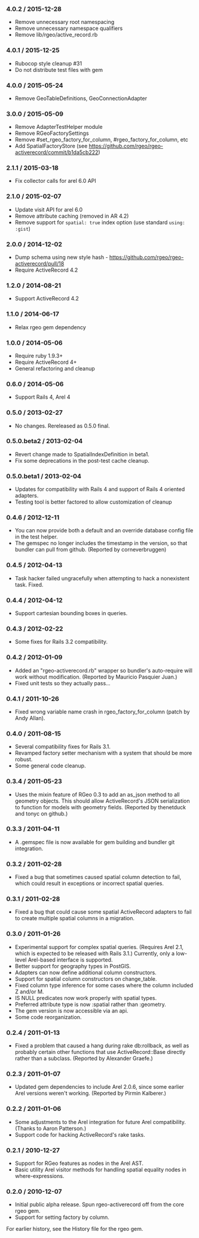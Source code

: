 ### 4.0.2 / 2015-12-28

* Remove unnecessary root namespacing
* Remove unnecessary namespace qualifiers
* Remove lib/rgeo/active_record.rb

### 4.0.1 / 2015-12-25

* Rubocop style cleanup #31
* Do not distribute test files with gem

### 4.0.0 / 2015-05-24

* Remove GeoTableDefinitions, GeoConnectionAdapter

### 3.0.0 / 2015-05-09

* Remove AdapterTestHelper module
* Remove RGeoFactorySettings
* Remove #set_rgeo_factory_for_column, #rgeo_factory_for_column, etc
* Add SpatialFactoryStore (see https://github.com/rgeo/rgeo-activerecord/commit/b1da5cb222)

### 2.1.1 / 2015-03-18

* Fix collector calls for arel 6.0 API

### 2.1.0 / 2015-02-07

* Update visit API for arel 6.0
* Remove attribute caching (removed in AR 4.2)
* Remove support for `spatial: true` index option (use standard `using: :gist`)

### 2.0.0 / 2014-12-02

* Dump schema using new style hash - https://github.com/rgeo/rgeo-activerecord/pull/18
* Require ActiveRecord 4.2

### 1.2.0 / 2014-08-21

* Support ActiveRecord 4.2

### 1.1.0 / 2014-06-17

* Relax rgeo gem dependency

### 1.0.0 / 2014-05-06

* Require ruby 1.9.3+
* Require ActiveRecord 4+
* General refactoring and cleanup

### 0.6.0 / 2014-05-06

* Support Rails 4, Arel 4

### 0.5.0 / 2013-02-27

*   No changes. Rereleased as 0.5.0 final.


### 0.5.0.beta2 / 2013-02-04

*   Revert change made to SpatialIndexDefinition in beta1.
*   Fix some deprecations in the post-test cache cleanup.


### 0.5.0.beta1 / 2013-02-04

*   Updates for compatibility with Rails 4 and support of Rails 4 oriented
    adapters.
*   Testing tool is better factored to allow customization of cleanup


### 0.4.6 / 2012-12-11

*   You can now provide both a default and an override database config file in
    the test helper.
*   The gemspec no longer includes the timestamp in the version, so that
    bundler can pull from github. (Reported by corneverbruggen)


### 0.4.5 / 2012-04-13

*   Task hacker failed ungracefully when attempting to hack a nonexistent
    task. Fixed.


### 0.4.4 / 2012-04-12

*   Support cartesian bounding boxes in queries.


### 0.4.3 / 2012-02-22

*   Some fixes for Rails 3.2 compatibility.


### 0.4.2 / 2012-01-09

*   Added an "rgeo-activerecord.rb" wrapper so bundler's auto-require will
    work without modification. (Reported by Mauricio Pasquier Juan.)
*   Fixed unit tests so they actually pass...


### 0.4.1 / 2011-10-26

*   Fixed wrong variable name crash in rgeo_factory_for_column (patch by Andy
    Allan).


### 0.4.0 / 2011-08-15

*   Several compatibility fixes for Rails 3.1.
*   Revamped factory setter mechanism with a system that should be more
    robust.
*   Some general code cleanup.


### 0.3.4 / 2011-05-23

*   Uses the mixin feature of RGeo 0.3 to add an as_json method to all
    geometry objects. This should allow ActiveRecord's JSON serialization to
    function for models with geometry fields. (Reported by thenetduck and
    tonyc on github.)


### 0.3.3 / 2011-04-11

*   A .gemspec file is now available for gem building and bundler git
    integration.


### 0.3.2 / 2011-02-28

*   Fixed a bug that sometimes caused spatial column detection to fail, which
    could result in exceptions or incorrect spatial queries.


### 0.3.1 / 2011-02-28

*   Fixed a bug that could cause some spatial ActiveRecord adapters to fail to
    create multiple spatial columns in a migration.


### 0.3.0 / 2011-01-26

*   Experimental support for complex spatial queries. (Requires Arel 2.1,
    which is expected to be released with Rails 3.1.) Currently, only a
    low-level Arel-based interface is supported.
*   Better support for geography types in PostGIS.
*   Adapters can now define additional column constructors.
*   Support for spatial column constructors on change_table.
*   Fixed column type inference for some cases where the column included Z
    and/or M.
*   IS NULL predicates now work properly with spatial types.
*   Preferred attribute type is now :spatial rather than :geometry.
*   The gem version is now accessible via an api.
*   Some code reorganization.


### 0.2.4 / 2011-01-13

*   Fixed a problem that caused a hang during rake db:rollback, as well as
    probably certain other functions that use ActiveRecord::Base directly
    rather than a subclass. (Reported by Alexander Graefe.)


### 0.2.3 / 2011-01-07

*   Updated gem dependencies to include Arel 2.0.6, since some earlier Arel
    versions weren't working. (Reported by Pirmin Kalberer.)


### 0.2.2 / 2011-01-06

*   Some adjustments to the Arel integration for future Arel compatibility.
    (Thanks to Aaron Patterson.)
*   Support code for hacking ActiveRecord's rake tasks.


### 0.2.1 / 2010-12-27

*   Support for RGeo features as nodes in the Arel AST.
*   Basic utility Arel visitor methods for handling spatial equality nodes in
    where-expressions.


### 0.2.0 / 2010-12-07

*   Initial public alpha release. Spun rgeo-activerecord off from the core
    rgeo gem.
*   Support for setting factory by column.


For earlier history, see the History file for the rgeo gem.
